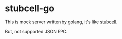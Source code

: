 # stubcell-go

This is mock server written by golang, it's like [stubcell](https://github.com/yosuke-furukawa/stubcell).

But, not supported JSON RPC.
